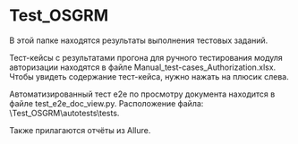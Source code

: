 # Test_OSGRM

В этой папке находятся результаты выполнения тестовых заданий.

Тест-кейсы с результатами прогона для ручного тестирования модуля авторизации находятся в файле Manual_test-cases_Authorization.xlsx.
Чтобы увидеть содержание тест-кейса, нужно нажать на плюсик слева.

Автоматизированный тест е2е по просмотру документа находится в файле test_e2e_doc_view.py.
Расположение файла: \Test_OSGRM\autotests\tests.

Также прилагаются отчёты из Allure.
